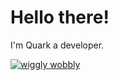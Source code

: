 # Hello there!
I'm Quark a developer.



[![wiggly wobbly](https://avatars.githubusercontent.com/u/160365698?v=4)](https://github.com/Quark42)

